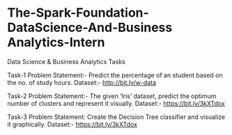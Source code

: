 # The-Spark-Foundation-DataScience-And-Business Analytics-Intern

Data Science & Business Analytics Tasks

Task-1 Problem Statement:- Predict the percentage of an student based on the no. of study hours. Dataset:- http://bit.ly/w-data

Task-2 Problem Statement:- The given ‘Iris’ dataset, predict the optimum number of clusters and represent it visually. Dataset:- https://bit.ly/3kXTdox

Task-3 Problem Statement: Create the Decision Tree classifier and visualize it graphically. Dataset:- https://bit.ly/3kXTdox
